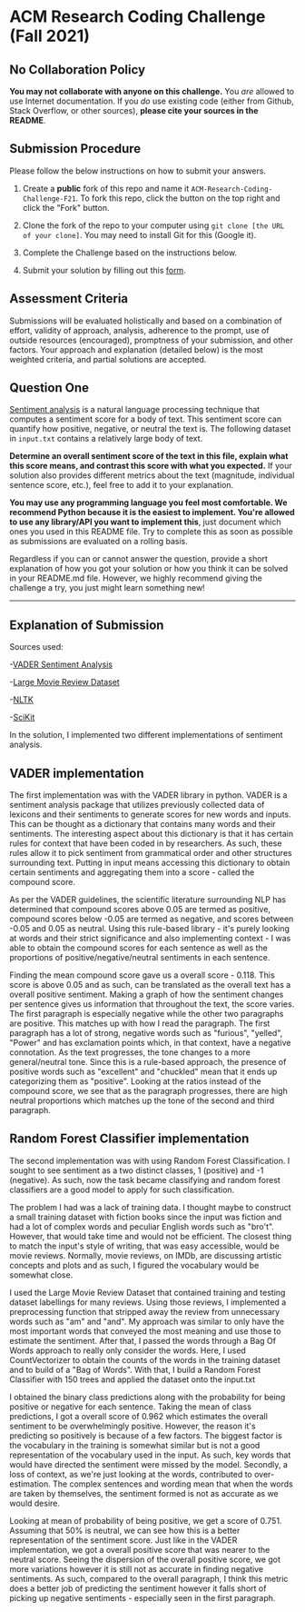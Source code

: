 # ACM Research Coding Challenge (Fall 2021)

## [](https://github.com/ACM-Research/Coding-Challenge-F21#no-collaboration-policy)No Collaboration Policy

**You may not collaborate with anyone on this challenge.**  You  _are_  allowed to use Internet documentation. If you  _do_  use existing code (either from Github, Stack Overflow, or other sources),  **please cite your sources in the README**.

## [](https://github.com/ACM-Research/Coding-Challenge-F21#submission-procedure)Submission Procedure

Please follow the below instructions on how to submit your answers.

1.  Create a  **public**  fork of this repo and name it  `ACM-Research-Coding-Challenge-F21`. To fork this repo, click the button on the top right and click the "Fork" button.

2.  Clone the fork of the repo to your computer using  `git clone [the URL of your clone]`. You may need to install Git for this (Google it).

3.  Complete the Challenge based on the instructions below.

4.  Submit your solution by filling out this [form](https://acmutd.typeform.com/to/zF1IcBGR).

## Assessment Criteria 

Submissions will be evaluated holistically and based on a combination of effort, validity of approach, analysis, adherence to the prompt, use of outside resources (encouraged), promptness of your submission, and other factors. Your approach and explanation (detailed below) is the most weighted criteria, and partial solutions are accepted. 

## [](https://github.com/ACM-Research/Coding-Challenge-S21#question-one)Question One

[Sentiment analysis](https://en.wikipedia.org/wiki/Sentiment_analysis) is a natural language processing technique that computes a sentiment score for a body of text. This sentiment score can quantify how positive, negative, or neutral the text is. The following dataset in  `input.txt`  contains a relatively large body of text.

**Determine an overall sentiment score of the text in this file, explain what this score means, and contrast this score with what you expected.**  If your solution also provides different metrics about the text (magnitude, individual sentence score, etc.), feel free to add it to your explanation.   

**You may use any programming language you feel most comfortable. We recommend Python because it is the easiest to implement. You're allowed to use any library/API you want to implement this**, just document which ones you used in this README file. Try to complete this as soon as possible as submissions are evaluated on a rolling basis.

Regardless if you can or cannot answer the question, provide a short explanation of how you got your solution or how you think it can be solved in your README.md file. However, we highly recommend giving the challenge a try, you just might learn something new!


----------------------------------------------------------------------------------------------------------------
## Explanation of Submission
Sources used:

-[VADER Sentiment Analysis](https://github.com/cjhutto/vaderSentiment#introduction)

-[Large Movie Review Dataset](https://ai.stanford.edu/~amaas/data/sentiment/)

-[NLTK](https://www.nltk.org/)

-[SciKit](https://scikit-learn.org/stable/modules/classes.html)


In the solution, I implemented two different implementations of sentiment analysis. 

## VADER implementation 
The first implementation was with the VADER library in python. VADER is a sentiment analysis package
that utilizes previously collected data of lexicons and their sentiments to generate scores for new
words and inputs. This can be thought as a dictionary that contains many words and their sentiments. The interesting aspect about this dictionary is that it has certain rules for context that have been coded in by researchers. As such, these rules allow it to pick sentiment from grammatical order and other structures surrounding text. Putting in input means accessing this dictionary to obtain certain sentiments and aggregating them into a score - called the compound score. 

As per the VADER guidelines,
the scientific literature surrounding NLP has determined that compound scores above 0.05 are termed as positive,
compound scores below -0.05 are termed as negative, and scores between -0.05 and 0.05 as neutral. Using
this rule-based library - it's purely looking at words and their strict significance and also 
implementing context - I was able to obtain the compound scores for each sentence as well as the 
proportions of positive/negative/neutral sentiments in each sentence.

Finding the mean compound score gave us a overall score - 0.118. This score is above 0.05 and as such, can be
translated as the overall text has a overall positive sentiment. Making a graph of how the sentiment changes per
sentence gives us information that throughout the text, the score varies. The first paragraph is especially negative while the other two paragraphs are positive. This matches up with how I read the paragraph. The first paragraph has a lot of strong, negative words such as "furious", "yelled", "Power" and has exclamation points 
which, in that context, have a negative connotation. As the text progresses, the tone changes to a more general/neutral tone. Since this is a rule-based approach, the presence of positive words such as "excellent" and "chuckled" mean that it ends up categorizing them as "positive". Looking at the ratios instead of the compound score, we see that as the paragraph progresses, there are high neutral proportions which matches up the tone of the second and third paragraph.

## Random Forest Classifier implementation
The second implementation was with using Random Forest Classification. I sought to see sentiment as a two distinct classes, 1 (positive) and -1 (negative). As such, now the task became classifying and random forest classifiers are a good model to apply for such classification. 

The problem I had was a lack of training data. I thought maybe to construct a small training dataset with fiction books since the input was fiction and had a lot of complex words and peculiar English words such as "bro't". However, that would take time and would not be efficient. The closest thing to match the input's style of writing, that was easy accessible, would be movie reviews. Normally, movie reviews, on IMDb, are discussing artistic concepts and plots and as such, I figured the vocabulary would be somewhat close.

I used the Large Movie Review Dataset that contained training and testing dataset labellings for many reviews.
Using those reviews, I implemented a preprocessing function that stripped away the review from unnecessary words such as "am" and "and". My approach was similar to only have the most important words that conveyed the most meaning and use those to estimate the sentiment. After that, I passed the words through a Bag Of Words approach to really only consider the words. Here, I used CountVectorizer to obtain the counts of the words in the training dataset and to build of a "Bag of Words". With that, I build a Random Forest Classifier with 150 trees and applied the dataset onto the input.txt

I obtained the binary class predictions along with the probability for being positive or negative for each sentence. Taking the mean of class predictions, I got a overall score of 0.962 which estimates the overall sentiment to be overwhelmingly positive. However, the reason it's predicting so positively is because of a few factors. The biggest factor is the vocabulary in the training is somewhat similar but is not a good representation of the vocabulary used in the input. As such, key words that would have directed the sentiment were missed by the model. Secondly, a loss of context, as we're just looking at the words, contributed to over-estimation. The complex sentences and wording mean that when the words are taken by themselves, the sentiment formed is not as accurate as we would desire.

Looking at mean of probability of being positive, we get a score of 0.751. Assuming that 50% is neutral, we can see how this is a better representation of the sentiment score. Just like in the VADER implementation, we got a overall positive score that was nearer to the neutral score. Seeing the dispersion of the overall positive score, we got more variations however it is still not as accurate in finding negative sentiments. As such, compared to the overall paragraph, I think this metric does a better job of predicting the sentiment however it falls short of picking up negative sentiments - especially seen in the first paragraph. 
